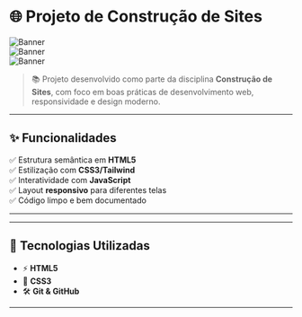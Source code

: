 # 🌐 Projeto de Construção de Sites  

![Banner](https://img.shields.io/badge/HTML-5-orange?logo=html5&logoColor=white)  
![Banner](https://img.shields.io/badge/CSS-3-blue?logo=css3&logoColor=white)  
![Banner](https://img.shields.io/badge/JavaScript-ES6-yellow?logo=javascript&logoColor=black)  

> 📚 Projeto desenvolvido como parte da disciplina **Construção de Sites**, com foco em boas práticas de desenvolvimento web, responsividade e design moderno.  

---

## ✨ Funcionalidades  

✅ Estrutura semântica em **HTML5**  
✅ Estilização com **CSS3/Tailwind**  
✅ Interatividade com **JavaScript**  
✅ Layout **responsivo** para diferentes telas  
✅ Código limpo e bem documentado  

---

---

## 🚀 Tecnologias Utilizadas  

- ⚡ **HTML5**  
- 🎨 **CSS3**
- 🛠️ **Git & GitHub**  

---


